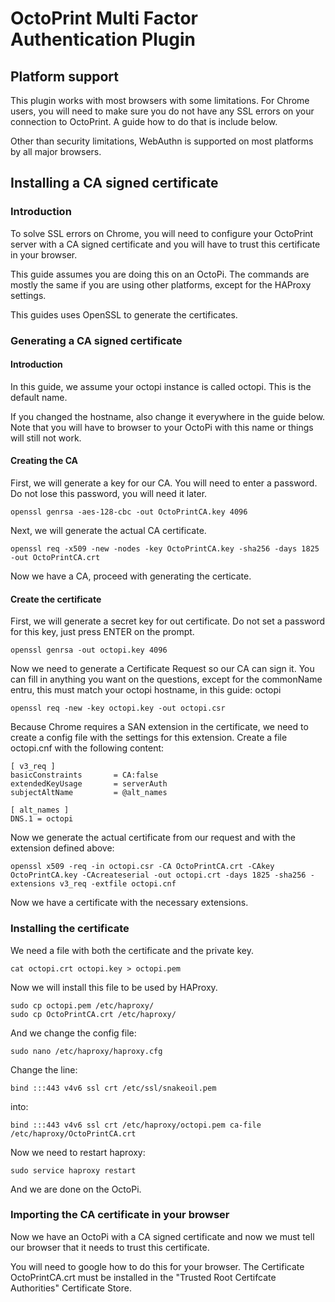 # OctoPrint Multi Factor Authentication Plugin

## Platform support

This plugin works with most browsers with some 
limitations. For Chrome users, you will need
to make sure you do not have any SSL errors on
your connection to OctoPrint. A guide how to do
that is include below.

Other than security limitations, WebAuthn is
supported on most platforms by all major browsers.

## Installing a CA signed certificate

### Introduction

To solve SSL errors on Chrome, you will need
to configure your OctoPrint server with a CA
signed certificate and you will have to trust
this certificate in your browser.

This guide assumes you are doing this on an 
OctoPi. The commands are mostly the same if
you are using other platforms, except for the
HAProxy settings.

This guides uses OpenSSL to generate the
certificates.

### Generating a CA signed certificate

#### Introduction

In this guide, we assume your octopi instance
is called octopi. This is the default name.

If you changed the hostname, also change it 
everywhere in the guide below. Note that you
will have to browser to your OctoPi with this
name or things will still not work.

#### Creating the CA

First, we will generate a key for our CA. You will
need to enter a password. Do not lose this password,
you will need it later.

    openssl genrsa -aes-128-cbc -out OctoPrintCA.key 4096

Next, we will generate the actual CA certificate.

    openssl req -x509 -new -nodes -key OctoPrintCA.key -sha256 -days 1825 -out OctoPrintCA.crt

Now we have a CA, proceed with generating the certicate.

#### Create the certificate

First, we will generate a secret key for out certificate.
Do not set a password for this key, just press ENTER on 
the prompt.

    openssl genrsa -out octopi.key 4096

Now we need to generate a Certificate Request so our CA
can sign it. You can fill in anything you want on the 
questions, except for the commonName entru, this must
match your octopi hostname, in this guide: octopi

    openssl req -new -key octopi.key -out octopi.csr

Because Chrome requires a SAN extension in the certificate,
we need to create a config file with the settings for this 
extension. Create a file octopi.cnf with the following 
content:

    [ v3_req ]
    basicConstraints       = CA:false
    extendedKeyUsage       = serverAuth
    subjectAltName         = @alt_names

    [ alt_names ]
    DNS.1 = octopi

Now we generate the actual certificate from our request and
with the extension defined above:

    openssl x509 -req -in octopi.csr -CA OctoPrintCA.crt -CAkey OctoPrintCA.key -CAcreateserial -out octopi.crt -days 1825 -sha256 -extensions v3_req -extfile octopi.cnf

Now we have a certificate with the necessary extensions.

### Installing the certificate

We need a file with both the certificate and the private key.

    cat octopi.crt octopi.key > octopi.pem

Now we will install this file to be used by HAProxy.

    sudo cp octopi.pem /etc/haproxy/
    sudo cp OctoPrintCA.crt /etc/haproxy/

And we change the config file:

    sudo nano /etc/haproxy/haproxy.cfg

Change the line:

    bind :::443 v4v6 ssl crt /etc/ssl/snakeoil.pem

into:

    bind :::443 v4v6 ssl crt /etc/haproxy/octopi.pem ca-file /etc/haproxy/OctoPrintCA.crt

Now we need to restart haproxy:

    sudo service haproxy restart

And we are done on the OctoPi.

### Importing the CA certificate in your browser

Now we have an OctoPi with a CA signed certificate and
now we must tell our browser that it needs to trust
this certificate.

You will need to google how to do this for your browser.
The Certificate OctoPrintCA.crt must be installed in the
"Trusted Root Certifcate Authorities" Certificate Store.
